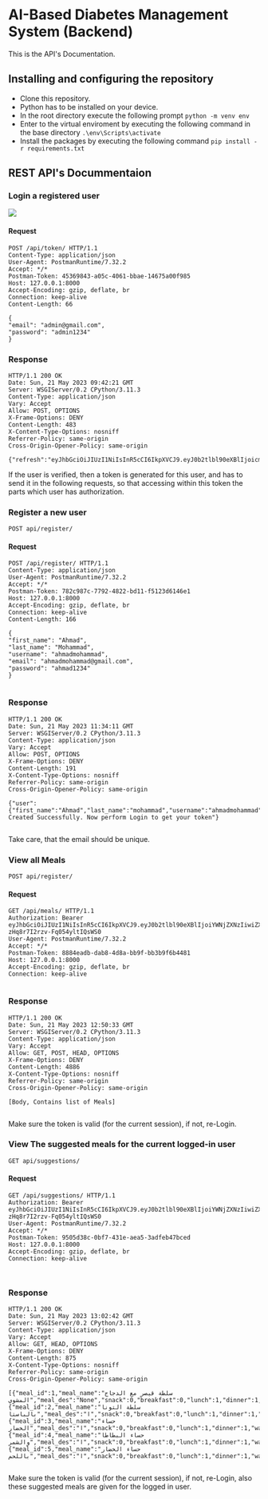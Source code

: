
# AI-Based Diabetes Management System (Backend)

This is the API's Documentation.

## Installing and configuring the repository
* Clone this repository.
* Python has to be installed on your device.
* In the root directory execute the following prompt `python -m venv env`
* Enter to the virtual enviroment by executing the following command in the base directory `.\env\Scripts\activate`
* Install the packages by executing the following command `pip install -r requirements.txt`

## REST API's Docummentaion

### Login a registered user 

![](https://img.shields.io/badge/POST:api/login/-red)
#### Request
```
POST /api/token/ HTTP/1.1
Content-Type: application/json
User-Agent: PostmanRuntime/7.32.2
Accept: */*
Postman-Token: 45369843-a05c-4061-bbae-14675a00f985
Host: 127.0.0.1:8000
Accept-Encoding: gzip, deflate, br
Connection: keep-alive
Content-Length: 66
 
{
"email": "admin@gmail.com",
"password": "admin1234"
}

```


### Response
```
HTTP/1.1 200 OK
Date: Sun, 21 May 2023 09:42:21 GMT
Server: WSGIServer/0.2 CPython/3.11.3
Content-Type: application/json
Vary: Accept
Allow: POST, OPTIONS
X-Frame-Options: DENY
Content-Length: 483
X-Content-Type-Options: nosniff
Referrer-Policy: same-origin
Cross-Origin-Opener-Policy: same-origin
 
{"refresh":"eyJhbGciOiJIUzI1NiIsInR5cCI6IkpXVCJ9.eyJ0b2tlbl90eXBlIjoicmVmcmVzaCIsImV4cCI6MTY4NDc0ODU0MSwiaWF0IjoxNjg0NjYyMTQxLCJqdGkiOiJlNjg2Mjg3NDNhZjU0MjI4OWQ0MzY4OTZjZGI2OTIyOSIsInVzZXJfaWQiOjF9.SVYbm39j733bOL5Hqg4lu1X8g1ErU5kKnDzFsmmeCsk","access":"eyJhbGciOiJIUzI1NiIsInR5cCI6IkpXVCJ9.eyJ0b2tlbl90eXBlIjoiYWNjZXNzIiwiZXhwIjoxNjg0NjY1NzQxLCJpYXQiOjE2ODQ2NjIxNDEsImp0aSI6IjgwY2U1NWUxOTM5OTQ1ZDJhNjJlYmVmMTE2ZTNhOTgzIiwidXNlcl9pZCI6MX0.zxc6KKZZEOJIxZtpyPOpWWMpPurWbeed89O_DoUov84"}

```
If the user is verified, then a token is generated for this user, and has to send it in the following requests, so that accessing within this token the parts which user has authorization.



### Register a new user 
`POST api/register/`
#### Request
```
POST /api/register/ HTTP/1.1
Content-Type: application/json
User-Agent: PostmanRuntime/7.32.2
Accept: */*
Postman-Token: 782c987c-7792-4822-bd11-f5123d6146e1
Host: 127.0.0.1:8000
Accept-Encoding: gzip, deflate, br
Connection: keep-alive
Content-Length: 166
 
{
"first_name": "Ahmad",
"last_name": "Mohammad",
"username": "ahmadmohammad",
"email": "ahmadmohammad@gmail.com",
"password": "ahmad1234"
}
 

```


### Response
```
HTTP/1.1 200 OK
Date: Sun, 21 May 2023 11:34:11 GMT
Server: WSGIServer/0.2 CPython/3.11.3
Content-Type: application/json
Vary: Accept
Allow: POST, OPTIONS
X-Frame-Options: DENY
Content-Length: 191
X-Content-Type-Options: nosniff
Referrer-Policy: same-origin
Cross-Origin-Opener-Policy: same-origin
 
{"user":{"first_name":"Ahmad","last_name":"mohammad","username":"ahmadmohammad","email":"ahmadmohammad@gmail.com"},"message":"User Created Successfully. Now perform Login to get your token"}


```
Take care, that the email should be unique.



### View all Meals
`POST api/register/`
#### Request
```
GET /api/meals/ HTTP/1.1
Authorization: Bearer eyJhbGciOiJIUzI1NiIsInR5cCI6IkpXVCJ9.eyJ0b2tlbl90eXBlIjoiYWNjZXNzIiwiZXhwIjoxNjg0Njc2OTQzLCJpYXQiOjE2ODQ2NzMzNDMsImp0aSI6IjYxN2M4OWU3YTZmNTRlMWQ5OTQ2ZDI1YzA4NzJhZGEzIiwidXNlcl9pZCI6MX0.vJdhT2ENXwJG40T0-zHq8r7I2rzv-Fq054yltIQsWS0
User-Agent: PostmanRuntime/7.32.2
Accept: */*
Postman-Token: 8884eadb-dab8-4d8a-bb9f-bb3b9f6b4481
Host: 127.0.0.1:8000
Accept-Encoding: gzip, deflate, br
Connection: keep-alive
 

```


### Response
```
HTTP/1.1 200 OK
Date: Sun, 21 May 2023 12:50:33 GMT
Server: WSGIServer/0.2 CPython/3.11.3
Content-Type: application/json
Vary: Accept
Allow: GET, POST, HEAD, OPTIONS
X-Frame-Options: DENY
Content-Length: 4886
X-Content-Type-Options: nosniff
Referrer-Policy: same-origin
Cross-Origin-Opener-Policy: same-origin
 
[Body, Contains list of Meals]


```
Make sure the token is valid (for the current session), if not, re-Login.


### View The suggested meals for the current logged-in user
`GET api/suggestions/`
#### Request
```
GET /api/suggestions/ HTTP/1.1
Authorization: Bearer eyJhbGciOiJIUzI1NiIsInR5cCI6IkpXVCJ9.eyJ0b2tlbl90eXBlIjoiYWNjZXNzIiwiZXhwIjoxNjg0Njc2OTQzLCJpYXQiOjE2ODQ2NzMzNDMsImp0aSI6IjYxN2M4OWU3YTZmNTRlMWQ5OTQ2ZDI1YzA4NzJhZGEzIiwidXNlcl9pZCI6MX0.vJdhT2ENXwJG40T0-zHq8r7I2rzv-Fq054yltIQsWS0
User-Agent: PostmanRuntime/7.32.2
Accept: */*
Postman-Token: 9505d38c-0bf7-431e-aea5-3adfeb47bced
Host: 127.0.0.1:8000
Accept-Encoding: gzip, deflate, br
Connection: keep-alive
 
 

```


### Response
```
HTTP/1.1 200 OK
Date: Sun, 21 May 2023 13:02:42 GMT
Server: WSGIServer/0.2 CPython/3.11.3
Content-Type: application/json
Vary: Accept
Allow: GET, HEAD, OPTIONS
X-Frame-Options: DENY
Content-Length: 875
X-Content-Type-Options: nosniff
Referrer-Policy: same-origin
Cross-Origin-Opener-Policy: same-origin
 
[{"meal_id":1,"meal_name":"سلطة قيصر مع الدجاج المشوي","meal_des":"None","snack":0,"breakfast":0,"lunch":1,"dinner":1,"warm":0,"hard":1,"salty":1,"sweety":0,"spicy":1},{"meal_id":2,"meal_name":"سلطة التونا بالباستا","meal_des":"ا","snack":0,"breakfast":0,"lunch":1,"dinner":1,"warm":0,"hard":1,"salty":1,"sweety":0,"spicy":1},{"meal_id":3,"meal_name":"حساء الخضار","meal_des":"ا","snack":0,"breakfast":0,"lunch":1,"dinner":1,"warm":1,"hard":0,"salty":1,"sweety":0,"spicy":0},{"meal_id":4,"meal_name":"حساء البطاطا والشمر","meal_des":"ا","snack":0,"breakfast":0,"lunch":1,"dinner":1,"warm":1,"hard":1,"salty":1,"sweety":0,"spicy":0},{"meal_id":5,"meal_name":"حساء الخضار باللحم","meal_des":"ا","snack":0,"breakfast":0,"lunch":1,"dinner":1,"warm":1,"hard":1,"salty":1,"sweety":0,"spicy":0}]


```
Make sure the token is valid (for the current session), if not, re-Login, also these suggested meals are given for the logged in user.
